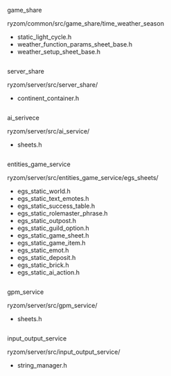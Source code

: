 game_share

ryzom/common/src/game_share/time_weather_season
  - static_light_cycle.h
  - weather_function_params_sheet_base.h
  - weather_setup_sheet_base.h
```

```
server_share

ryzom/server/src/server_share/
  - continent_container.h
```
```
ai_serivece

ryzom/server/src/ai_service/
  - sheets.h
  
```
```
entities_game_service

ryzom/server/src/entities_game_service/egs_sheets/
  - egs_static_world.h
  - egs_static_text_emotes.h
  - egs_static_success_table.h
  - egs_static_rolemaster_phrase.h
  - egs_static_outpost.h
  - egs_static_guild_option.h
  - egs_static_game_sheet.h
  - egs_static_game_item.h
  - egs_static_emot.h
  - egs_static_deposit.h
  - egs_static_brick.h
  - egs_static_ai_action.h
```
```
gpm_service

ryzom/server/src/gpm_service/
  - sheets.h
```
```
input_output_service

ryzom/server/src/input_output_service/
  - string_manager.h
```
```
